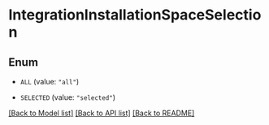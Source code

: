 # IntegrationInstallationSpaceSelection

## Enum


* `ALL` (value: `"all"`)

* `SELECTED` (value: `"selected"`)


[[Back to Model list]](../README.md#documentation-for-models) [[Back to API list]](../README.md#documentation-for-api-endpoints) [[Back to README]](../README.md)


